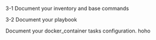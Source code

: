 3-1 Document your inventory and base commands

3-2 Document your playbook

Document your docker_container tasks configuration.
hoho